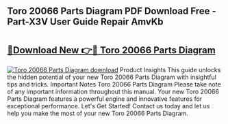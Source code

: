 ## Toro 20066 Parts Diagram PDF Download Free - Part-X3V User Guide Repair AmvKb

# <h2><a href="http://dfok84b.blite.top/?on=Toro+20066+Parts+Diagram">🔗Download New 👉🔴 Toro 20066 Parts Diagram</a></h2>

[![Toro 20066 Parts Diagram download](https://i.imgur.com/lujVjoI.png)](http://dfok84b.blite.top/?on=Toro+20066+Parts+Diagram)
Product Insights This guide unlocks the hidden potential of your new Toro 20066 Parts Diagram with insightful tips and tricks. Important Notes Toro 20066 Parts Diagram Please take note of any important information throughout this manual. Your new Toro 20066 Parts Diagram features a powerful engine and innovative features for exceptional performance. Let's Get Started! Contact us today and let us help you make the most of your new Toro 20066 Parts Diagram.
